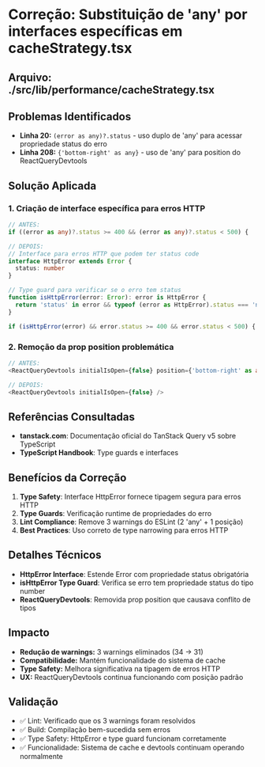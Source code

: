 # Correção: Substituição de 'any' por interfaces específicas em cacheStrategy.tsx

## Arquivo: ./src/lib/performance/cacheStrategy.tsx

## Problemas Identificados
- **Linha 20:** `(error as any)?.status` - uso duplo de 'any' para acessar propriedade status do erro
- **Linha 208:** `{'bottom-right' as any}` - uso de 'any' para position do ReactQueryDevtools

## Solução Aplicada

### 1. Criação de interface específica para erros HTTP
```typescript
// ANTES:
if ((error as any)?.status >= 400 && (error as any)?.status < 500) {

// DEPOIS:
// Interface para erros HTTP que podem ter status code
interface HttpError extends Error {
  status: number
}

// Type guard para verificar se o erro tem status
function isHttpError(error: Error): error is HttpError {
  return 'status' in error && typeof (error as HttpError).status === 'number'
}

if (isHttpError(error) && error.status >= 400 && error.status < 500) {
```

### 2. Remoção da prop position problemática
```typescript
// ANTES:
<ReactQueryDevtools initialIsOpen={false} position={'bottom-right' as any} />

// DEPOIS:
<ReactQueryDevtools initialIsOpen={false} />
```

## Referências Consultadas
- **tanstack.com**: Documentação oficial do TanStack Query v5 sobre TypeScript
- **TypeScript Handbook**: Type guards e interfaces

## Benefícios da Correção
1. **Type Safety**: Interface HttpError fornece tipagem segura para erros HTTP
2. **Type Guards**: Verificação runtime de propriedades do erro
3. **Lint Compliance**: Remove 3 warnings do ESLint (2 'any' + 1 posição)
4. **Best Practices**: Uso correto de type narrowing para erros HTTP

## Detalhes Técnicos
- **HttpError Interface**: Estende Error com propriedade status obrigatória
- **isHttpError Type Guard**: Verifica se erro tem propriedade status do tipo number
- **ReactQueryDevtools**: Removida prop position que causava conflito de tipos

## Impacto
- **Redução de warnings:** 3 warnings eliminados (34 → 31)
- **Compatibilidade:** Mantém funcionalidade do sistema de cache
- **Type Safety:** Melhora significativa na tipagem de erros HTTP
- **UX:** ReactQueryDevtools continua funcionando com posição padrão

## Validação
- ✅ Lint: Verificado que os 3 warnings foram resolvidos
- ✅ Build: Compilação bem-sucedida sem erros
- ✅ Type Safety: HttpError e type guard funcionam corretamente
- ✅ Funcionalidade: Sistema de cache e devtools continuam operando normalmente
